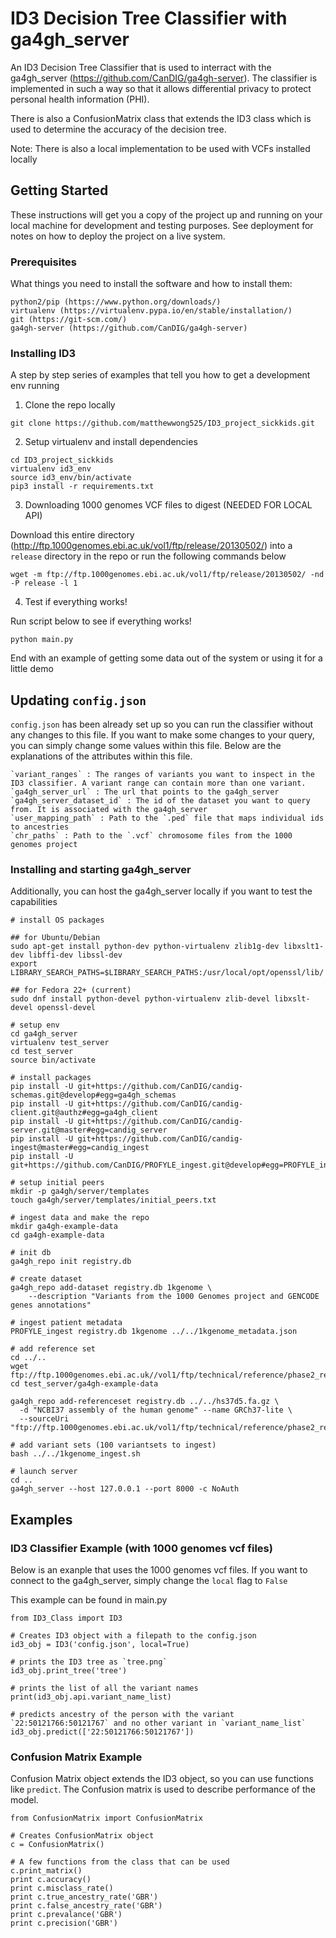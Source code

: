 # ID3 Decision Tree Classifier with ga4gh_server

An ID3 Decision Tree Classifier that is used to interract with the ga4gh_server (https://github.com/CanDIG/ga4gh-server). The classifier is implemented in such a way so that it allows differential privacy to protect personal health information (PHI).

There is also a ConfusionMatrix class that extends the ID3 class which is used to determine the accuracy of the decision tree.

Note: There is also a local implementation to be used with VCFs installed locally

## Getting Started

These instructions will get you a copy of the project up and running on your local machine for development and testing purposes. See deployment for notes on how to deploy the project on a live system.

### Prerequisites

What things you need to install the software and how to install them:
```
python2/pip (https://www.python.org/downloads/)
virtualenv (https://virtualenv.pypa.io/en/stable/installation/)
git (https://git-scm.com/)
ga4gh-server (https://github.com/CanDIG/ga4gh-server)
```

### Installing ID3

A step by step series of examples that tell you how to get a development env running

1. Clone the repo locally

```
git clone https://github.com/matthewwong525/ID3_project_sickkids.git
```

2. Setup virtualenv and install dependencies

```
cd ID3_project_sickkids
virtualenv id3_env
source id3_env/bin/activate
pip3 install -r requirements.txt
```

3. Downloading 1000 genomes VCF files to digest (NEEDED FOR LOCAL API)

Download this entire directory (http://ftp.1000genomes.ebi.ac.uk/vol1/ftp/release/20130502/) into a `release` directory in the repo
or run the following commands below

```
wget -m ftp://ftp.1000genomes.ebi.ac.uk/vol1/ftp/release/20130502/ -nd -P release -l 1
```
4. Test if everything works!

Run script below to see if everything works!

```
python main.py
```

End with an example of getting some data out of the system or using it for a little demo

## Updating `config.json`

`config.json` has been already set up so you can run the classifier without any changes to this file. If you want to make some changes to your query, you can simply change some values within this file. Below are the explanations of the attributes within this file.

```
`variant_ranges` : The ranges of variants you want to inspect in the ID3 classifier. A variant range can contain more than one variant.
`ga4gh_server_url` : The url that points to the ga4gh_server
`ga4gh_server_dataset_id` : The id of the dataset you want to query from. It is associated with the ga4gh_server
`user_mapping_path` : Path to the `.ped` file that maps individual ids to ancestries
`chr_paths` : Path to the `.vcf` chromosome files from the 1000 genomes project
```

### Installing and starting ga4gh_server

Additionally, you can host the ga4gh_server locally if you want to test the capabilities

```
# install OS packages

## for Ubuntu/Debian
sudo apt-get install python-dev python-virtualenv zlib1g-dev libxslt1-dev libffi-dev libssl-dev
export LIBRARY_SEARCH_PATHS=$LIBRARY_SEARCH_PATHS:/usr/local/opt/openssl/lib/

## for Fedora 22+ (current)
sudo dnf install python-devel python-virtualenv zlib-devel libxslt-devel openssl-devel

# setup env
cd ga4gh_server
virtualenv test_server
cd test_server
source bin/activate

# install packages
pip install -U git+https://github.com/CanDIG/candig-schemas.git@develop#egg=ga4gh_schemas
pip install -U git+https://github.com/CanDIG/candig-client.git@authz#egg=ga4gh_client
pip install -U git+https://github.com/CanDIG/candig-server.git@master#egg=candig_server
pip install -U git+https://github.com/CanDIG/candig-ingest@master#egg=candig_ingest
pip install -U git+https://github.com/CanDIG/PROFYLE_ingest.git@develop#egg=PROFYLE_ingest

# setup initial peers
mkdir -p ga4gh/server/templates
touch ga4gh/server/templates/initial_peers.txt

# ingest data and make the repo
mkdir ga4gh-example-data
cd ga4gh-example-data

# init db
ga4gh_repo init registry.db

# create dataset
ga4gh_repo add-dataset registry.db 1kgenome \
    --description "Variants from the 1000 Genomes project and GENCODE genes annotations"

# ingest patient metadata
PROFYLE_ingest registry.db 1kgenome ../../1kgenome_metadata.json

# add reference set
cd ../..
wget ftp://ftp.1000genomes.ebi.ac.uk//vol1/ftp/technical/reference/phase2_reference_assembly_sequence/hs37d5.fa.gz
cd test_server/ga4gh-example-data

ga4gh_repo add-referenceset registry.db ../../hs37d5.fa.gz \
  -d "NCBI37 assembly of the human genome" --name GRCh37-lite \
  --sourceUri "ftp://ftp.1000genomes.ebi.ac.uk/vol1/ftp/technical/reference/phase2_reference_assembly_sequence/hs37d5.fa.gz"

# add variant sets (100 variantsets to ingest)
bash ../../1kgenome_ingest.sh

# launch server
cd ..
ga4gh_server --host 127.0.0.1 --port 8000 -c NoAuth

```

## Examples


### ID3 Classifier Example (with 1000 genomes vcf files)

Below is an exanple that uses the 1000 genomes vcf files. If you want to connect to the ga4gh_server, simply change the `local` flag to `False`

This example can be found in main.py

```
from ID3_Class import ID3

# Creates ID3 object with a filepath to the config.json
id3_obj = ID3('config.json', local=True)

# prints the ID3 tree as `tree.png`
id3_obj.print_tree('tree')

# prints the list of all the variant names
print(id3_obj.api.variant_name_list)

# predicts ancestry of the person with the variant `22:50121766:50121767` and no other variant in `variant_name_list`
id3_obj.predict(['22:50121766:50121767'])
```

### Confusion Matrix Example

Confusion Matrix object extends the ID3 object, so you can use functions like `predict`. The Confusion matrix is used to describe performance of the model.

```
from ConfusionMatrix import ConfusionMatrix

# Creates ConfusionMatrix object
c = ConfusionMatrix()

# A few functions from the class that can be used
c.print_matrix()
print c.accuracy()
print c.misclass_rate()
print c.true_ancestry_rate('GBR')
print c.false_ancestry_rate('GBR')
print c.prevalance('GBR')
print c.precision('GBR')
```



